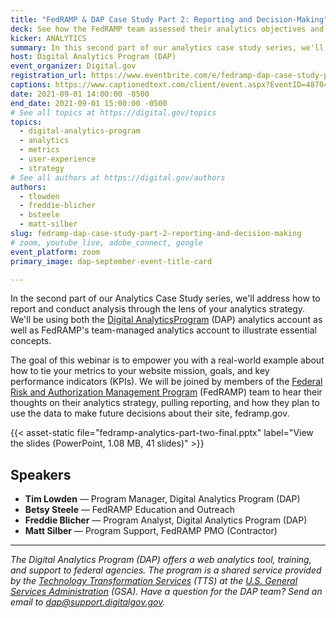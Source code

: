 ```yaml
---
title: "FedRAMP & DAP Case Study Part 2: Reporting and Decision-Making"
deck: See how the FedRAMP team assessed their analytics objectives and key performance indicators (KPIs) prior to the launch of their redesigned site, fedramp.gov.
kicker: ANALYTICS
summary: In this second part of our analytics case study series, we'll address how to pull reporting and conduct analysis through the lens of your analytics strategy.
host: Digital Analytics Program (DAP)
event_organizer: Digital.gov
registration_url: https://www.eventbrite.com/e/fedramp-dap-case-study-part-2-reporting-and-decision-making-tickets-167491769391
captions: https://www.captionedtext.com/client/event.aspx?EventID=4870497&CustomerID=321
date: 2021-09-01 14:00:00 -0500
end_date: 2021-09-01 15:00:00 -0500
# See all topics at https://digital.gov/topics
topics:
  - digital-analytics-program
  - analytics
  - metrics
  - user-experience
  - strategy
# See all authors at https://digital.gov/authors
authors:
  - tlowden
  - freddie-blicher
  - bsteele
  - matt-silber
slug: fedramp-dap-case-study-part-2-reporting-and-decision-making
# zoom, youtube_live, adobe_connect, google
event_platform: zoom
primary_image: dap-september-event-title-card

---
```


In the second part of our Analytics Case Study series, we'll address how to report and conduct analysis through the lens of your analytics strategy. We'll be using both the [Digital AnalyticsProgram](https://digital.gov/guides/dap/) (DAP) analytics account as well as FedRAMP's team-managed analytics account to illustrate essential concepts.

The goal of this webinar is to empower you with a real-world example about how to tie your metrics to your website mission, goals, and key performance indicators (KPIs). We will be joined by members of the [Federal Risk and Authorization Management Program](https://www.fedramp.gov/) (FedRAMP) team to hear their thoughts on their analytics strategy, pulling reporting, and how they plan to use the data to make future decisions about their site, fedramp.gov.

{{< asset-static file="fedramp-analytics-part-two-final.pptx" label="View the slides (PowerPoint, 1.08 MB, 41 slides)" >}}

## Speakers

* **Tim Lowden** — Program Manager, Digital Analytics Program (DAP)
* **Betsy Steele** — FedRAMP Education and Outreach
* **Freddie Blicher** — Program Analyst, Digital Analytics Program (DAP)
* **Matt Silber** — Program Support, FedRAMP PMO (Contractor)

- - -

*The Digital Analytics Program (DAP) offers a web analytics tool, training, and support to federal agencies. The program is a shared service provided by the [Technology Transformation Services](http://www.gsa.gov/tts) (TTS) at the [U.S. General Services Administration](https://www.gsa.gov/) (GSA). Have a question for the DAP team? Send an email to dap@support.digitalgov.gov.*
